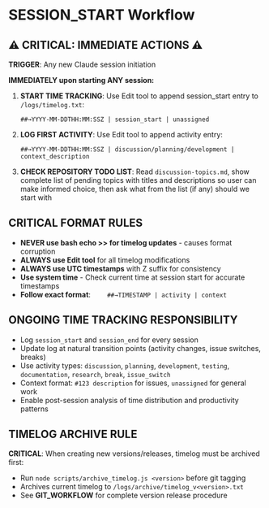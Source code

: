 # SESSION_START Workflow

## ⚠️ CRITICAL: IMMEDIATE ACTIONS ⚠️

**TRIGGER**: Any new Claude session initiation

**IMMEDIATELY upon starting ANY session:**
1. **START TIME TRACKING**: Use Edit tool to append session_start entry to `/logs/timelog.txt`:
   ```
   ##→YYYY-MM-DDTHH:MM:SSZ | session_start | unassigned
   ```
2. **LOG FIRST ACTIVITY**: Use Edit tool to append activity entry:
   ```
   ##→YYYY-MM-DDTHH:MM:SSZ | discussion/planning/development | context_description
   ```
3. **CHECK REPOSITORY TODO LIST**: Read `discussion-topics.md`, show complete list of pending topics with titles and descriptions so user can make informed choice, then ask what from the list (if any) should we start with

## CRITICAL FORMAT RULES

- **NEVER use bash echo >> for timelog updates** - causes format corruption
- **ALWAYS use Edit tool** for all timelog modifications
- **ALWAYS use UTC timestamps** with Z suffix for consistency
- **Use system time** - Check current time at session start for accurate timestamps
- **Follow exact format**: `    ##→TIMESTAMP | activity | context`

## ONGOING TIME TRACKING RESPONSIBILITY

- Log `session_start` and `session_end` for every session
- Update log at natural transition points (activity changes, issue switches, breaks)
- Use activity types: `discussion`, `planning`, `development`, `testing`, `documentation`, `research`, `break`, `issue_switch`
- Context format: `#123 description` for issues, `unassigned` for general work
- Enable post-session analysis of time distribution and productivity patterns

## TIMELOG ARCHIVE RULE

**CRITICAL**: When creating new versions/releases, timelog must be archived first:
- Run `node scripts/archive_timelog.js <version>` before git tagging
- Archives current timelog to `/logs/archive/timelog_v<version>.txt`
- See **GIT_WORKFLOW** for complete version release procedure
